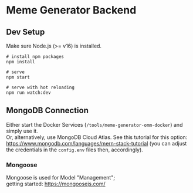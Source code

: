 # Meme Generator Backend

## Dev Setup
Make sure Node.js (>= v16) is installed.
```
# install npm packages
npm install

# serve
npm start

# serve with hot reloading
npm run watch:dev
```

## MongoDB Connection
Either start the Docker Services (`/tools/meme-generator-omm-docker`) and simply
use it.  
Or, alternatively, use MongoDB Cloud Atlas. See this tutorial for this option:
https://www.mongodb.com/languages/mern-stack-tutorial (you can adjust the
credentials in the `config.env` files then, accordingly).

### Mongoose
Mongoose is used for Model "Management";  
getting started: https://mongoosejs.com/
